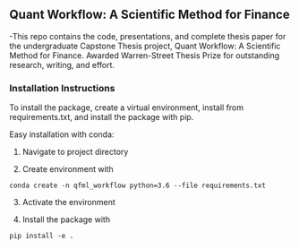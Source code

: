 ## Quant Workflow: A Scientific Method for Finance
-This repo contains the code, presentations, and complete thesis paper for the undergraduate Capstone Thesis project, Quant Workflow: A Scientific Method for Finance. Awarded Warren-Street Thesis Prize for outstanding research, writing, and effort.


### Installation Instructions
To install the package, create a virtual environment, install from requirements.txt, and install the package with pip.

Easy installation with conda:  

1. Navigate to project directory  

2. Create environment with   

```
conda create -n qfml_workflow python=3.6 --file requirements.txt
```
3. Activate the environment  

4. Install the package with  

```
pip install -e .
```
